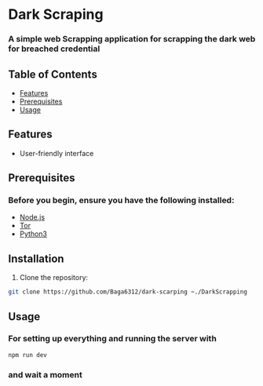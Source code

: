 # Dark Scraping 

### A simple web Scrapping application for scrapping the dark web for breached credential 

## Table of Contents

- [Features](#features)
- [Prerequisites](#prerequisites)
- [Usage](#usage)

## Features

- User-friendly interface

## Prerequisites

### Before you begin, ensure you have the following installed:

- [Node.js](https://nodejs.org/)
- [Tor](https://www.torproject.org/)
- [Python3](https://www.python.org/)

## Installation

1. Clone the repository:

```bash
git clone https://github.com/Baga6312/dark-scarping ~./DarkScrapping 
```

## Usage

### For setting up everything and running the server with
 
```
npm run dev
```

### and wait a moment 

